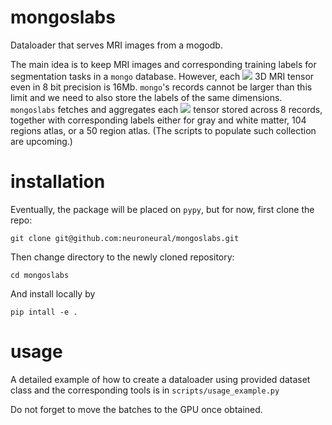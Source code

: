 # mongoslabs
Dataloader that serves MRI images from a mogodb.

The main idea is to keep MRI images and corresponding training labels
for segmentation tasks in a `mongo` database. However, each <img src="https://render.githubusercontent.com/render/math?math=256^3"> 3D MRI
tensor even in 8 bit precision is 16Mb. `mongo`'s records cannot be
larger than this limit and we need to also store the labels of the
same dimensions. `mongoslabs` fetches and aggregates each <img src="https://render.githubusercontent.com/render/math?math=256^3">
tensor stored across 8 records, together with corresponding labels
either for gray and white matter, 104 regions atlas, or a 50 region
atlas. (The scripts to populate such collection are upcoming.)

# installation

Eventually, the package will be placed on `pypy`, but for now, first
clone the repo:
```
git clone git@github.com:neuroneural/mongoslabs.git
```
Then change directory to the newly cloned repository:
```
cd mongoslabs
```
And install locally by
```
pip intall -e .
```
# usage
A detailed example of how to create a dataloader using provided
dataset class and the corresponding tools is in
`scripts/usage_example.py`

Do not forget to move the batches to the GPU once obtained.

